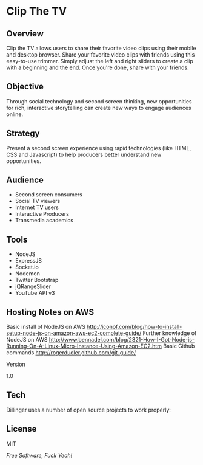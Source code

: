 Clip The TV
=========

Overview
--------------

Clip the TV allows users to share their favorite video clips using their mobile and desktop browser. Share your favorite video clips with friends using this easy-to-use trimmer. Simply adjust the left and right sliders to create a clip with a beginning and the end. Once you're done, share with your friends.

Objective
-------------
Through social technology and second screen thinking, new opportunities for rich, interactive storytelling can create new ways to engage audiences online.

Strategy
------------
Present a second screen experience using rapid technologies (like HTML, CSS and Javascript) to help producers better understand new opportunities.

Audience 
------------
- Second screen consumers
- Social TV viewers
- Internet TV users
- Interactive Producers
- Transmedia academics
 
Tools
-----------
- NodeJS
- ExpressJS
- Socket.io
- Nodemon
- Twitter Bootstrap
- jQRangeSlider
- YouTube API v3

Hosting Notes on AWS
-----------
Basic install of NodeJS on AWS
http://iconof.com/blog/how-to-install-setup-node-js-on-amazon-aws-ec2-complete-guide/
Further knowledge of NodeJS on AWS
http://www.bennadel.com/blog/2321-How-I-Got-Node-js-Running-On-A-Linux-Micro-Instance-Using-Amazon-EC2.htm
Basic Github commands
http://rogerdudler.github.com/git-guide/

Version

1.0

Tech
-----------

Dillinger uses a number of open source projects to work properly:


License
-

MIT

*Free Software, Fuck Yeah!*

  [@chrisaiv]: mail@chrisaiv.com
